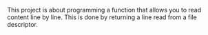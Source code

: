 This project is about programming a function that allows you to read content line by line. This is done by returning a line read from a file descriptor.

